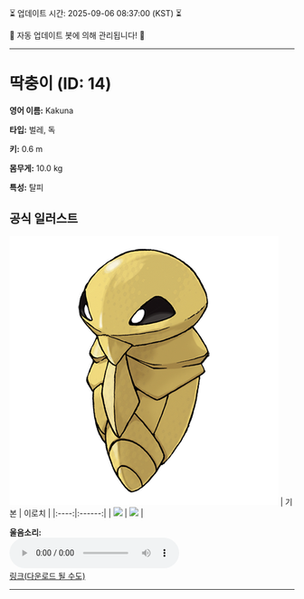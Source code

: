 
⏳ 업데이트 시간: 2025-09-06 08:37:00 (KST) ⏳

🤖 자동 업데이트 봇에 의해 관리됩니다! 🤖

---

# 딱충이 (ID: 14)
**영어 이름:** Kakuna

**타입:** 벌레, 독

**키:** 0.6 m

**몸무게:** 10.0 kg

**특성:** 탈피

## 공식 일러스트
![](https://raw.githubusercontent.com/PokeAPI/sprites/master/sprites/pokemon/other/official-artwork/14.png)
| 기본 | 이로치 |
|:----:|:------:|
| <img src="http://play.pokemonshowdown.com/sprites/ani/kakuna.gif" width="200"> | <img src="http://play.pokemonshowdown.com/sprites/ani-shiny/kakuna.gif" width="200"> |

**울음소리:**<br><audio controls src="https://raw.githubusercontent.com/PokeAPI/cries/main/cries/pokemon/latest/14.ogg"></audio><br> [링크(다운로드 될 수도)](https://raw.githubusercontent.com/PokeAPI/cries/main/cries/pokemon/latest/14.ogg)


---

